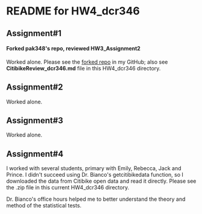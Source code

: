  # README for HW4_dcr346
 ## Assignment#1
 #### Forked pak348's repo, reviewed HW3_Assignment2
 Worked alone. Please see the [forked repo](https://github.com/danachermesh/PUI2017_pak348) in my GitHub; also see **CitibikeReview_dcr346.md** file in this HW4_dcr346 directory.
 
 ## Assignment#2
 Worked alone.
 
 ## Assignment#3
  Worked alone.
  
 ## Assignment#4
 I worked with several students, primary with Emily, Rebecca, Jack and Prince.
 I didn't succeed using Dr. Bianco's getcitibikedata function, so I downloaded the data from Citibike open data and read it directly. Please see the .zip file in this current HW4_dcr346 directory.
 
 Dr. Bianco's office hours helped me to better understand the theory and method of the statistical tests.
